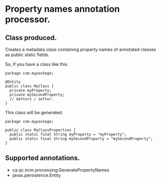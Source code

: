 # Property names annotation processor.

## Class produced.

Creates a metadata class containing property names of annotated classes as public static fields.

So, if you have a class like this.
```
package com.mypackage;

@Entity
public class MyClass {
  private myProperty;
  private mySecondProperty;
  // Getters / setter.
}
```

This class will be generated.
```
package com.mypackage;

public class MyClassProperties {
  public static final String myProperty = "myProperty";
  public static final String mySecondProperty = "mySecondProperty";
}
```

## Supported annotations.

- ca.qc.ircm.processing.GeneratePropertyNames
- javax.persistence.Entity
